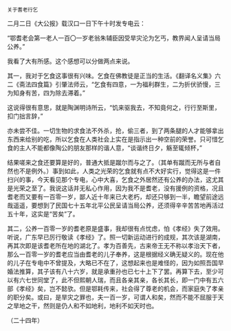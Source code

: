     关于耆老行乞 

   二月二日《大公报》载汉口一日下午十时发专电云：

   “鄂耆老会第一老人一百〇一岁老翁朱辅臣因受旱灾沦为乞丐，教界闻人呈请当局公养。”

   我看了大有所感。这个感想可以分做两点来说。

   其一，我对于乞食这事很有兴味。乞食在佛教徒是正当的生活。《翻译名义集》六二《斋法四食篇》引肇法师云，“乞食有四意，一为福利群生，二为折伏骄慢，三为知身有苦，四为除去滞着。”

   这说得很有意思，就是陶渊明诗所云，“饥来驱我去，不知竟何之，行行至斯里，扣门拙言辞，”

   亦未尝不佳。一切生物的求食法不外杀，抢，偷三者，到了两条腿的人才能够拿出东西来给别的吃，所以乞食在人类社会上实在是指示出一种空前的荣誉。只可惜乞食的主人不能都像陶公的朋友那样的谐人意，“谈谐终日夕，觞至辄倾杯，”

   结果嗟来之食还要算是好的，普通大抵是蹴尔而与之了。（其单有蹴而无所与者自然也不是例外。）事到如此，人类之光荣的乞食就有点不大好实行，觉得这是一件扫兴的事，今天看见那个专电，心中大喜，乞食之外居然还有公养的办法，这尤其是光荣之至了。我说这话并无私心作用，因为我不是耆老，没有援例的资格，况且耆老而又要有一百零一岁，鄙人近十年来已大老朽，却还只够到一半，瞻望前途远哉遥遥，要想到了民国七十五年北平公民呈请当局公养，还须得辛辛苦苦地再活过五十年，这实是“苦矣”了。

   其二，公养一百零一岁的耆老原是盛事，我却很有点忧虑，怕《孝经》失了效用。听说，广东早已厉行敬读《孝经》了。照一切新运动进行的成规，其次该是湖南，再其次即是该耆老所在地的湖北了。孝为百善先，古来帝王无不称以孝治天下者，那么一百零一岁的耆老应当由耆老的儿子奉养，这是根据经义确无疑义的。现在他的儿子在专电中不曾提及，大略已不在了，这想起来也是难怪的，因为如照吾国早婚法推算，其子该有八十六岁，就是承重孙也已七十上下了罢。再算下去，至少可以有六七世同堂了，此不但熙朝人瑞，而且各亲其亲，各长其长，即一门中有五六部《孝经》矣，岂不懿欤。但是鄂耗传来，社会得了尊老的机会，而家庭失了孝亲的职分矣。或曰，是旱灾之罪也，夫一百一岁，可谓人和矣，然而不能不屈服于天之旱地之干，然则是仍人和不如地利，地利不如天时也。

   （二十四年）

